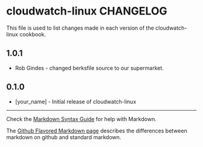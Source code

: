 cloudwatch-linux CHANGELOG
==========================

This file is used to list changes made in each version of the cloudwatch-linux cookbook.

1.0.1
-----
- Rob Gindes - changed berksfile source to our supermarket.

0.1.0
-----
- [your_name] - Initial release of cloudwatch-linux

- - -
Check the [Markdown Syntax Guide](http://daringfireball.net/projects/markdown/syntax) for help with Markdown.

The [Github Flavored Markdown page](http://github.github.com/github-flavored-markdown/) describes the differences between markdown on github and standard markdown.
